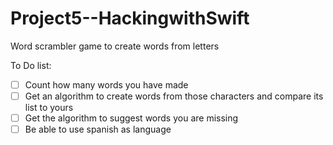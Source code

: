 # Project5--HackingwithSwift
Word scrambler game to create words from letters 

To Do list: 

- [ ] Count how many words you have made
- [ ] Get an algorithm to create words from those characters and compare its list to yours
- [ ] Get the algorithm to suggest words you are missing
- [ ] Be able to use spanish as language
